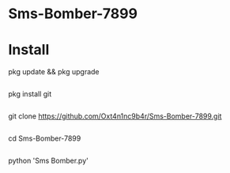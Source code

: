 # Sms-Bomber-7899

# Install

pkg update && pkg upgrade
```

```
pkg install git
```

```
git clone https://github.com/Oxt4n1nc9b4r/Sms-Bomber-7899.git 
```

```
cd Sms-Bomber-7899
```

```
python 'Sms Bomber.py'
